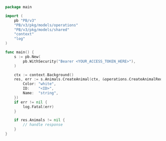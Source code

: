 <!-- Start SDK Example Usage [usage] -->
```go
package main

import (
	pb "PB/v3"
	"PB/v3/pkg/models/operations"
	"PB/v3/pkg/models/shared"
	"context"
	"log"
)

func main() {
	s := pb.New(
		pb.WithSecurity("Bearer <YOUR_ACCESS_TOKEN_HERE>"),
	)

	ctx := context.Background()
	res, err := s.Animals.CreateAnimal(ctx, &operations.CreateAnimalRequestBody{
		Color: "white",
		ID:    "<ID>",
		Name:  "string",
	})
	if err != nil {
		log.Fatal(err)
	}

	if res.Animals != nil {
		// handle response
	}
}

```
<!-- End SDK Example Usage [usage] -->